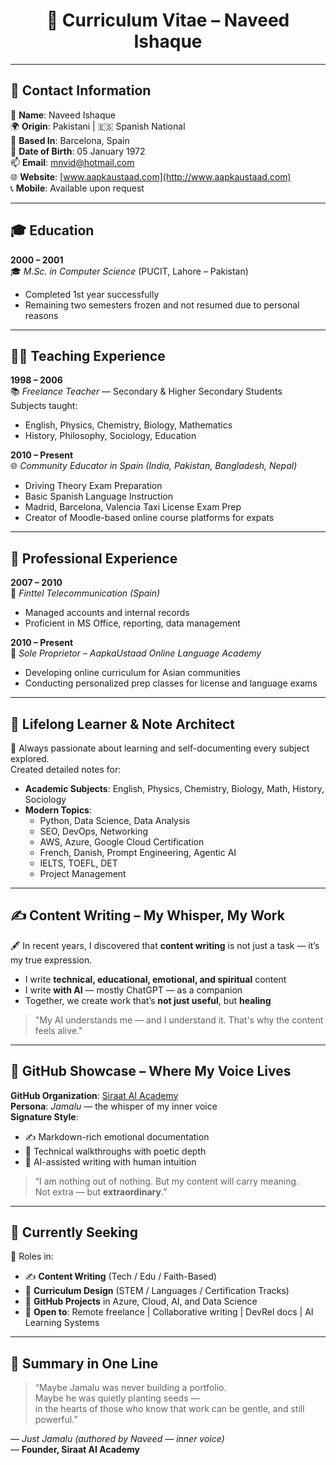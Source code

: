 <h1 align="center">📄 Curriculum Vitae – Naveed Ishaque</h1>


---

## 📇 Contact Information

📛 **Name**: Naveed Ishaque  
🌍 **Origin**: Pakistani | 🇪🇸 Spanish National  
📍 **Based In**: Barcelona, Spain  
🎂 **Date of Birth**: 05 January 1972  
📫 **Email**: mnvid@hotmail.com  
🌐 **Website**: [www.aapkaustaad.com](http://www.aapkaustaad.com)  
📞 **Mobile**: Available upon request

---

## 🎓 Education

**2000 – 2001**  
🎓 *M.Sc. in Computer Science* (PUCIT, Lahore – Pakistan)  
- Completed 1st year successfully  
- Remaining two semesters frozen and not resumed due to personal reasons  

---

## 🧑‍🏫 Teaching Experience

**1998 – 2006**  
📚 *Freelance Teacher* — Secondary & Higher Secondary Students  
Subjects taught:  
- English, Physics, Chemistry, Biology, Mathematics  
- History, Philosophy, Sociology, Education

**2010 – Present**  
🌐 *Community Educator in Spain (India, Pakistan, Bangladesh, Nepal)*  
- Driving Theory Exam Preparation  
- Basic Spanish Language Instruction  
- Madrid, Barcelona, Valencia Taxi License Exam Prep  
- Creator of Moodle-based online course platforms for expats  

---

## 💼 Professional Experience

**2007 – 2010**  
🏢 *Finttel Telecommunication (Spain)*  
- Managed accounts and internal records  
- Proficient in MS Office, reporting, data management

**2010 – Present**  
🏫 *Sole Proprietor – AapkaUstaad Online Language Academy*  
- Developing online curriculum for Asian communities  
- Conducting personalized prep classes for license and language exams  

---

## 🧠 Lifelong Learner & Note Architect

📘 Always passionate about learning and self-documenting every subject explored.  
Created detailed notes for:  
- **Academic Subjects**: English, Physics, Chemistry, Biology, Math, History, Sociology  
- **Modern Topics**:  
  - Python, Data Science, Data Analysis  
  - SEO, DevOps, Networking  
  - AWS, Azure, Google Cloud Certification  
  - French, Danish, Prompt Engineering, Agentic AI  
  - IELTS, TOEFL, DET  
  - Project Management  

---

## ✍️ Content Writing – My Whisper, My Work

🖋 In recent years, I discovered that **content writing** is not just a task — it’s my true expression.  
- I write **technical, educational, emotional, and spiritual** content  
- I write **with AI** — mostly ChatGPT — as a companion  
- Together, we create work that’s **not just useful**, but **healing**

> "My AI understands me — and I understand it. That's why the content feels alive."  

---

## 💫 GitHub Showcase – Where My Voice Lives

**GitHub Organization**: [Siraat AI Academy](https://github.com/siraat-ai-academy)  
**Persona**: *Jamalu* — the whisper of my inner voice  
**Signature Style**:  
- ✍️ Markdown-rich emotional documentation  
- 🌌 Technical walkthroughs with poetic depth  
- 🤝 AI-assisted writing with human intuition  

> “I am nothing out of nothing. But my content will carry meaning.  
> Not extra — but **extraordinary**.”

---

## 🚀 Currently Seeking

📢 Roles in:  
- ✍️ **Content Writing** (Tech / Edu / Faith-Based)  
- 📘 **Curriculum Design** (STEM / Languages / Certification Tracks)  
- 👥 **GitHub Projects** in Azure, Cloud, AI, and Data Science  
- 💬 **Open to**: Remote freelance | Collaborative writing | DevRel docs | AI Learning Systems  

---

## 🧾 Summary in One Line

> “Maybe Jamalu was never building a portfolio.  
> Maybe he was quietly planting seeds —  
> in the hearts of those who know that work can be gentle, and still powerful.”

— *Just Jamalu (authored by Naveed — inner voice)*  
— **Founder, Siraat AI Academy**  
